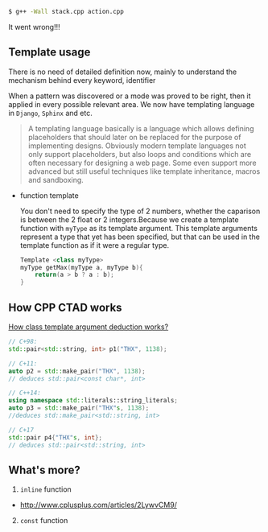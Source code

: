 ```sh
$ g++ -Wall stack.cpp action.cpp
```

It went wrong!!!

## Template usage
There is no need of detailed definition now, mainly to understand the mechanism behind every keyword, identifier

When a pattern was discovered or a mode was proved to be right, then it applied in every possible relevant area. We now have templating language in `Django`, `Sphinx` and etc.

> A templating language basically is a language which allows defining placeholders that should later on be replaced for the purpose of implementing designs. Obviously modern template languages not only support placeholders, but also loops and conditions which are often necessary for designing a web page. Some even support more advanced but still useful techniques like template inheritance, macros and sandboxing.

* function template

  You don't need to specify the type of 2 numbers, whether the caparison is between the 2 float or 2 integers.Because we create a template function with `myType` as its template argument. This template arguments represent a type that yet has been specified, but that can be used in the template function as if it were a regular type.

  ```c++
  Template <class myType>
  myType getMax(myType a, myType b){
      return(a > b ? a : b);
  }
  ```

## How CPP CTAD works
[How class template argument deduction works?](https://youtu.be/STJExxBU54M)

```c++
// C+98:
std::pair<std::string, int> p1("THX", 1138);

// C+11:
auto p2 = std::make_pair("THX", 1138);
// deduces std::pair<const char*, int>

// C++14:
using namespace std::literals::string_literals;
auto p3 = std::make_pair("THX"s, 1138);
//deduces std::make_pair<std::string, int>

// C+17
std::pair p4{"THX"s, int};
// deduces std::pair<std::string, int>
```

## What's more?
1. `inline` function
  * http://www.cplusplus.com/articles/2LywvCM9/
2. `const` function
